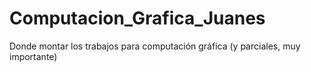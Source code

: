 # Computacion_Grafica_Juanes
Donde montar los trabajos para computación gráfica (y parciales, muy importante)

